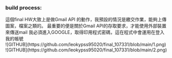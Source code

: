 <h3>build process:</h3>
這個final HW大致上是做Gmail API 的動作，我預設的情況是繳交作業，能夠上傳圖案，檔案之類的。
最重要的便是關於Gmail API的存取要求，才能使用外部裝置來傳送mail
我必須進入GOOGLE，取得印用程式密碼，這在程式中會運用在登入我的帳號
<br>
![GITHUB](https://github.com/leokypss95020/final_107331/blob/main/1.png)
<br>
![GITHUB](https://github.com/leokypss95020/final_107331/blob/main/2.png)
